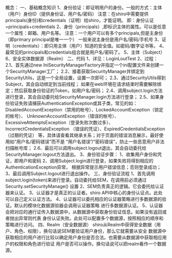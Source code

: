 概念：
一、基础概念知识
    1、身份验证：即证明用户的身份。一般的方式：主体（用户）身份ID（提供身份证、用户名/密码）
        注意：在shiro中需要提供principals(身份)和credentials（证明）给shiro，才能证明。
        即：身份认证=principals+credentials
    2、身份（principals）,即标识主体的属性。可以是任意一个属性：邮箱、用户名等。
        注意：一个用户可以有多个principals,但是主身份（即primary principal是唯一一个）
        一般来说主身份是用户名/密码/手机号
    3、证明（credentials）：即只用主体（用户）知道的安全值。如密码/数字证书等。
    4、最常见的principals和credentials组合就是用户名/密码了。
    5、主体（Subject）
    6、安全实体数据源（Realm）
二、代码
    1、详见：LoginLoutTest
    2、过程：
    2.1、首先通过new IniSecurityManagerFactory并指定一个ini配置文件来创建一个SecurityManager工厂；
    2.2、接着获取SecurityManager并绑定到SecurityUtils，这是一个全局设置，设置一次即可；
    2.3、通过SecurityUtils得到Subject，其会自动绑定到当前线程；
    如果在web环境在请求结束时需要解除绑定；然后获取身份验证的Token，如用户名/密码；
    2.4、调用subject.login方法进行登录，其会自动委托给SecurityManager.login方法进行登录；
    2.5、如果身份验证失败请捕获AuthenticationException或其子类，常见的如：
     DisabledAccountException（禁用的帐号）、LockedAccountException（锁定的帐号）、
     UnknownAccountException（错误的帐号）、ExcessiveAttemptsException（登录失败次数过多）、
     IncorrectCredentialsException （错误的凭证）、ExpiredCredentialsException（过期的凭证）
     等，具体请查看其继承关系；对于页面的错误消息展示，最好使用如“用户名/密码错误”而不是
     “用户名错误”/“密码错误”，防止一些恶意用户非法扫描帐号库；
    2.6、最后可以调用subject.logout退出，其会自动委托给SecurityManager.logout方法退出。
    3、身份验证步骤：
    1、收集用户身份和凭证，即用户和密码
    2、调用Subject.login进行登录，如果失败将得到相应的AuthenticationException异常，
    根据异常提示用户错误信息；否则登录成功；
    3、最后调用Subject.logout进行退出操作。
三、身份验证流程
    1、首先调用subject.login(token)来进行登录。自动委托给SEM，在调用前必须通过Security.setSecurityManage()
    设置
    2、SEM负责真正的逻辑。它会委托给认证器来认证。
    3、认证器才是真正的认证者。shiro API中核心的身份认证点。此处可以自己定义认证方法。
    4、认证器可以委托相应的认证器策略进行多数据源的验证。默认的模块化数据源验器会调用认证器策略
    进行多数据源认证。
    5、认证器会把对应的通行证传入数据源中，从数据源中获取身份验证信息。如果没有返回或者抛出异常则代表
    身份认证失败。此处可以配置多个数据源，按照相应的顺序和策略进行访问。
四、Realm（安全数据源）
    shiro从Realm中获得安全数据（用户、角色、权限），换句话说SEM要验证用户身份，那么它就需要从安全
    数据源中获取相应的用户进行比较以确定用户身份是否合法。也需要从数据源中获取相应用户的权限和角色进行验证
    用户是否可以操作。换句话说可以把realm看作一个数据源。
